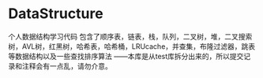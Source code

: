 # DataStructure
个人数据结构学习代码
包含了顺序表，链表，栈，队列，二叉树，堆，二叉搜索树，AVL树，红黑树，哈希表，哈希桶，LRUcache，并查集，布隆过滤器，跳表等数据结构以及一些查找排序算法
——本库是从test库拆分出来的，所以提交记录和注释会有一点乱，请勿介意。
